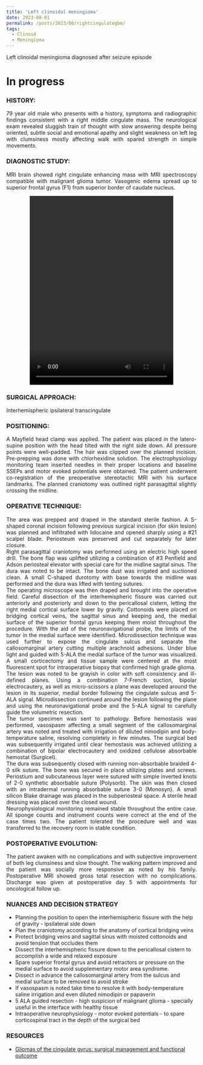```yaml
---
title: 'Left clinoidal meningioma'
date: 2023-08-01
permalink: /posts/2023/08/rightcingulategbm/
tags:
  - Clinoid
  - Meningioma
---
```

Left clinoidal meningioma diagnosed after seizure episode

# In progress

### HISTORY: 
<div style="text-align: justify"> 79 year old male who presents with a history, symptoms and radiographic findings consistent with a right middle cingulate mass. The neurological exam revealed sluggish train of thought with slow answering despite being oriented, subtle social and emotional apathy and slight weakness on left leg with clumsiness mostly affecting walk with spared strength in simple movements. </div> 

### DIAGNOSTIC STUDY: 
<div style="text-align: justify"> MRI brain showed right cingulate enhancing mass with MRI spectroscopy compatible with malignant glioma tumor. Vasogenic edema spread up to superior frontal gyrus (F1) from superior border of caudate nucleus. </div> 

<style>
  video {
    display: block;
    margin: 0 auto;
  }
</style>
<video src="https://lsainzvillalba.github.io/images/righcingulategbm.mov" width="380" height="500" controls autoplay></video>

### SURGICAL APPROACH:
Interhemispheric ipsilateral transcingulate

### POSITIONING: 
<div style="text-align: justify"> A Mayfield head clamp was applied. The patient was placed in the latero-supine position with the head tilted with the right side down. All pressure points were well-padded. The hair was clipped over the planned incision. Pre-prepping was done with chlorhexidine solution. The electrophysiology monitoring team inserted needles in their proper locations and baseline SSEPs and motor evoked potentials were obtained. The patient underwent co-registration of the preoperative stereotactic MRI with his surface landmarks. The planned craniotomy was outlined right parasagittal slightly crossing the midline. </div> 

### OPERATIVE TECHNIQUE:
<div style="text-align: justify"> The area was prepped and draped in the standard sterile fashion. A S-shaped coronal incision following previous surgical incision (for skin lesion) was planned and infiltrated with lidocaine and opened sharply using a #21 scalpel blade. Periosteum was preserved and cut separately for later closure.</div> 

<div style="text-align: justify"> Right parasagittal craniotomy was performed using an electric high speed drill. The bone flap was uplifted utilizing a combination of #3 Penfield and Adson periosteal elevator with special care for the midline sagital sinus. The dura was noted to be intact. The bone dust was irrigated and suctioned clean. A small C-shaped durotomy with base towards the midline was performed and the dura was lifted with tenting sutures. </div> 

<div style="text-align: justify"> The operating microscope was then draped and brought into the operative field. Careful dissection of the interhemispheric fissure was carried out anteriorly and posteriorly and down to the pericallosal cistern, letting the right medial cortical surface lower by gravity. Cottonoids were placed on bridging cortical veins, the sagittal sinus and keeping and, the medial surface of the superior frontal gyrus keeping them moist throughout the procedure. With the aid of the neuronavigational probe, the limits of the tumor in the medial surface were identified. Microdissection technique was used further to expose the cingulate sulcus and separate the callosomarginal artery cutting multiple arachnoid adhesions.  Under blue light and guided with 5-ALA the medial surface of the tumor was visualized. A small corticectomy and tissue sample were centered at the most fluorescent spot for intraoperative biopsy that confirmed high grade glioma. </div> 

<div style="text-align: justify"> The lesion was noted to be grayish in color with soft consistency and ill-defined planes. Using a combination 7-French suction, bipolar electrocautery, as well as micro-scissors a plane was developed around the lesion in its superior, medial border following the cingulate sulcus and 5-ALA signal. Microdissection continued around the lesion following the plane and using the neuronavigational probe and the 5-ALA signal to carefully guide the volumetric resection. </div> 

<div style="text-align: justify"> The tumor specimen was sent to pathology. Before hemostasis was performed, vasospasm affecting a small segment of the callosomarginal artery was noted and treated with irrigation of diluted nimodipin and body-temperature saline, resolving completely in few minutes. The surgical bed was subsequently irrigated until clear hemostasis was achieved utilizing a combination of bipolar electrocautery and oxidized cellulose absorbable hemostat (Surgicel). </div> 

<div style="text-align: justify"> The dura was subsequently closed with running non-absorbable braided 4-0 silk suture. The bone was secured in place utilizing plates and screws. Periostium and subcutaneous layer were sutured with simple inverted knots of 2-0 synthetic absorbable suture (Polysorb). The skin was then closed with an intradermal running absorbable suture 3-0 (Monosyn). A small silicon Blake drainage was placed in the subperiosteal space. A sterile head dressing was placed over the closed wound.</div> 

<div style="text-align: justify"> Neurophysiological monitoring remained stable throughout the entire case. All sponge counts and instrument counts were correct at the end of the case times two. The patient tolerated the procedure well and was transferred to the recovery room in stable condition.</div> 

### POSTOPERATIVE EVOLUTION: 
<div style="text-align: justify"> The patient awaken with no complications and with subjective improvement of both leg clumsiness and slow thought. The walking pattern improved and the patient was socially more responsive as noted by his family. Postoperative MRI showed gross total resection with no complications. Discharge was given at postoperative day 5 with appointments for oncological follow up. </div> 

### NUANCES AND DECISION STRATEGY
- Planning the position to open the interhemispheric fissure with the help of gravity - ipsilateral side down
- Plan the craniotomy according to the anatomy of cortical bridging veins
- Protect bridging veins and sagittal sinus with moisted cottonoids and avoid tension that occludes them
- Dissect the interhemispheric fissure down to the pericallosal cistern to accomplish a wide and relaxed exposure
- Spare superior frontal gyrus and avoid retractors or pressure on the medial surface to avoid supplementary motor area syndrome.
- Dissect in advance the callosomarginal artery from the sulcus and medial surface to be removed to avoid stroke
- If vasospasm is noted take time to resolve it with body-temperature saline irrigation and even diluted nimodipin or papaverin
- 5 ALA guided resection - high suspicion of malignant glioma - specially useful in the interface with healthy tissue
- Intraoperative neurophysiology - motor evoked potentials - to spare corticospinal tract in the depth of the surgical bed

### RESOURCES
- [Gliomas of the cingulate gyrus: surgical management and functional outcome](https://pubmed.ncbi.nlm.nih.gov/19645564/)

